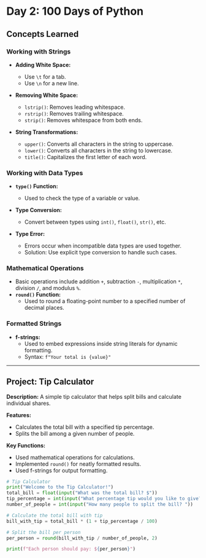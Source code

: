 # Day 2: 100 Days of Python

## Concepts Learned

### Working with Strings
- **Adding White Space:**
  - Use `\t` for a tab.
  - Use `\n` for a new line.

- **Removing White Space:**
  - `lstrip()`: Removes leading whitespace.
  - `rstrip()`: Removes trailing whitespace.
  - `strip()`: Removes whitespace from both ends.

- **String Transformations:**
  - `upper()`: Converts all characters in the string to uppercase.
  - `lower()`: Converts all characters in the string to lowercase.
  - `title()`: Capitalizes the first letter of each word.

### Working with Data Types
- **`type()` Function:**
  - Used to check the type of a variable or value.

- **Type Conversion:**
  - Convert between types using `int()`, `float()`, `str()`, etc.

- **Type Error:**
  - Errors occur when incompatible data types are used together.
  - Solution: Use explicit type conversion to handle such cases.

### Mathematical Operations
- Basic operations include addition `+`, subtraction `-`, multiplication `*`, division `/`, and modulus `%`.
- **`round()` Function:**
  - Used to round a floating-point number to a specified number of decimal places.

### Formatted Strings
- **f-strings:**
  - Used to embed expressions inside string literals for dynamic formatting.
  - Syntax: `f"Your total is {value}"`

---

## Project: Tip Calculator

**Description:**
A simple tip calculator that helps split bills and calculate individual shares.

**Features:**
- Calculates the total bill with a specified tip percentage.
- Splits the bill among a given number of people.

**Key Functions:**
- Used mathematical operations for calculations.
- Implemented `round()` for neatly formatted results.
- Used f-strings for output formatting.

```python
# Tip Calculator
print("Welcome to the Tip Calculator!")
total_bill = float(input("What was the total bill? $"))
tip_percentage = int(input("What percentage tip would you like to give? 10, 15, or 20? "))
number_of_people = int(input("How many people to split the bill? "))

# Calculate the total bill with tip
bill_with_tip = total_bill * (1 + tip_percentage / 100)

# Split the bill per person
per_person = round(bill_with_tip / number_of_people, 2)

print(f"Each person should pay: ${per_person}")
